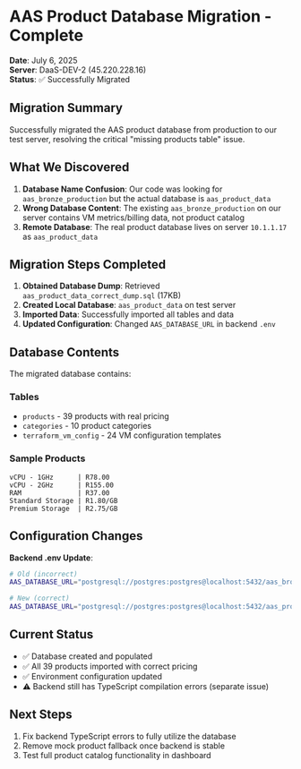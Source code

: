 # AAS Product Database Migration - Complete

**Date**: July 6, 2025  
**Server**: DaaS-DEV-2 (45.220.228.16)  
**Status**: ✅ Successfully Migrated

## Migration Summary

Successfully migrated the AAS product database from production to our test server, resolving the critical "missing products table" issue.

## What We Discovered

1. **Database Name Confusion**: Our code was looking for `aas_bronze_production` but the actual database is `aas_product_data`
2. **Wrong Database Content**: The existing `aas_bronze_production` on our server contains VM metrics/billing data, not product catalog
3. **Remote Database**: The real product database lives on server `10.1.1.17` as `aas_product_data`

## Migration Steps Completed

1. **Obtained Database Dump**: Retrieved `aas_product_data_correct_dump.sql` (17KB)
2. **Created Local Database**: `aas_product_data` on test server
3. **Imported Data**: Successfully imported all tables and data
4. **Updated Configuration**: Changed `AAS_DATABASE_URL` in backend `.env`

## Database Contents

The migrated database contains:

### Tables
- `products` - 39 products with real pricing
- `categories` - 10 product categories  
- `terraform_vm_config` - 24 VM configuration templates

### Sample Products
```
vCPU - 1GHz      | R78.00
vCPU - 2GHz      | R155.00
RAM              | R37.00
Standard Storage | R1.80/GB
Premium Storage  | R2.75/GB
```

## Configuration Changes

**Backend .env Update**:
```bash
# Old (incorrect)
AAS_DATABASE_URL="postgresql://postgres:postgres@localhost:5432/aas_bronze_production"

# New (correct)
AAS_DATABASE_URL="postgresql://postgres:postgres@localhost:5432/aas_product_data"
```

## Current Status

- ✅ Database created and populated
- ✅ All 39 products imported with correct pricing
- ✅ Environment configuration updated
- ⚠️ Backend still has TypeScript compilation errors (separate issue)

## Next Steps

1. Fix backend TypeScript errors to fully utilize the database
2. Remove mock product fallback once backend is stable
3. Test full product catalog functionality in dashboard